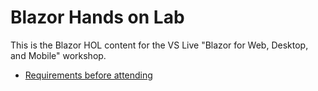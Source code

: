 # Blazor Hands on Lab

This is the Blazor HOL content for the VS Live "Blazor for Web, Desktop, and Mobile" workshop.

* [Requirements before attending](/docs/requirements.md)
